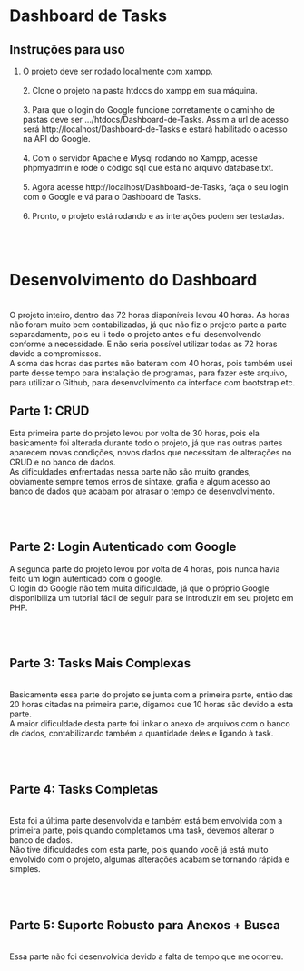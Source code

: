 # Dashboard de Tasks
## Instruções para uso
   1. O projeto deve ser rodado localmente com xampp.
  <br><br>2. Clone o projeto na pasta htdocs do xampp em sua máquina.
  <br><br>3. Para que o login do Google funcione corretamente o caminho de pastas deve ser .../htdocs/Dashboard-de-Tasks. Assim a url de acesso será http://localhost/Dashboard-de-Tasks e estará habilitado o acesso na API do Google.
  <br><br>4. Com o servidor Apache e Mysql rodando no Xampp, acesse phpmyadmin e rode o código sql que está no arquivo database.txt.
  <br><br>5. Agora acesse http://localhost/Dashboard-de-Tasks, faça o seu login com o Google e vá para o Dashboard de Tasks.
  <br><br>6. Pronto, o projeto está rodando e as interações podem ser testadas.
  
  <br><br>
  # Desenvolvimento do Dashboard
   <br>O projeto inteiro, dentro das 72 horas disponíveis levou 40 horas. As horas não foram muito bem contabilizadas, já que não fiz o projeto parte a parte separadamente, pois eu li todo o projeto antes e fui desenvolvendo conforme a necessidade. E não seria possível utilizar todas as 72 horas devido a compromissos.
    <br>A soma das horas das partes não bateram com 40 horas, pois também usei parte desse tempo para instalação de programas, para fazer este arquivo, para utilizar o Github, para desenvolvimento da interface com bootstrap etc.
    <br>
    
  ## Parte 1: CRUD
  Esta primeira parte do projeto levou por volta de 30 horas, pois ela basicamente foi alterada durante todo o projeto, já que nas outras partes aparecem novas condições, novos dados que necessitam de alterações no CRUD e no banco de dados.
  <br>As dificuldades enfrentadas nessa parte não são muito grandes, obviamente sempre temos erros de sintaxe, grafia e algum acesso ao banco de dados que acabam por atrasar o tempo de desenvolvimento.
  
  <br><br>
  ## Parte 2: Login Autenticado com Google
  A segunda parte do projeto levou por volta de 4 horas, pois nunca havia feito um login autenticado com o google.
  <br>O login do Google não tem muita dificuldade, já que o próprio Google disponibiliza um tutorial fácil de seguir para se introduzir em seu projeto em PHP.
  
  <br><br>
  ## Parte 3: Tasks Mais Complexas
  <br>Basicamente essa parte do projeto se junta com a primeira parte, então das 20 horas citadas na primeira parte, digamos que 10 horas são devido a esta parte.
  <br>A maior dificuldade desta parte foi linkar o anexo de arquivos com o banco de dados, contabilizando também a quantidade deles e ligando à task. 
  
  <br><br>
  ## Parte 4: Tasks Completas
  <br>Esta foi a última parte desenvolvida e também está bem envolvida com a primeira parte, pois quando completamos uma task, devemos alterar o banco de dados. 
 <br> Não tive dificuldades com esta parte, pois quando você já está muito envolvido com o projeto, algumas alterações acabam se tornando rápida e simples.

<br><br>
  ## Parte 5: Suporte Robusto para Anexos + Busca
   <br>Essa parte não foi desenvolvida devido a falta de tempo que me ocorreu.
